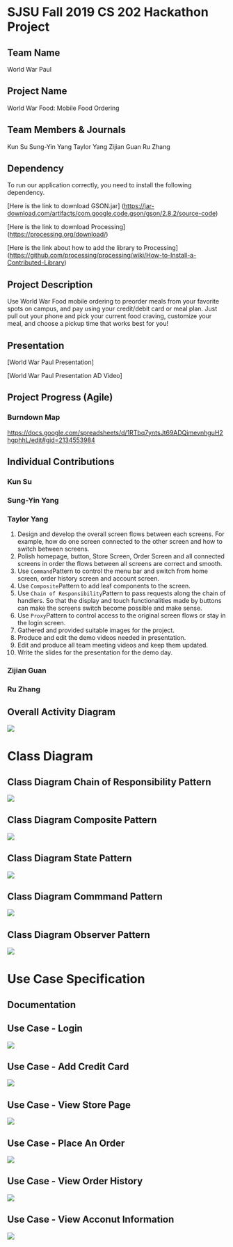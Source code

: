 # SJSU Fall 2019 CS 202 Hackathon Project

## Team Name
World War Paul

## Project Name
World War Food: Mobile Food Ordering

## Team Members & Journals
Kun Su
Sung-Yin Yang
Taylor Yang
Zijian Guan
Ru Zhang

## Dependency
To run our application correctly, you need to install the following dependency.

[Here is the link to download GSON.jar]
(https://jar-download.com/artifacts/com.google.code.gson/gson/2.8.2/source-code)

[Here is the link to download Processing]
(https://processing.org/download/)

[Here is the link about how to add the library to Processing]
(https://github.com/processing/processing/wiki/How-to-Install-a-Contributed-Library)

## Project Description
Use World War Food mobile ordering to preorder meals from your favorite spots on campus, and pay using your credit/debit card or meal plan. Just pull out your phone and pick your current food craving, customize your meal, and choose a pickup time that works best for you!

## Presentation

[World War Paul Presentation]

[World War Paul Presentation AD Video]

## Project Progress (Agile)

### Burndown Map

https://docs.google.com/spreadsheets/d/1RTbq7yntsJt69ADQimevnhguH2hgphhL/edit#gid=2134553984

## Individual Contributions

### Kun Su
### Sung-Yin Yang
### Taylor Yang
1. Design and develop the overall screen flows between each screens. For example, how do one screen connected to the other screen and how to switch between screens.
2. Polish homepage, button, Store Screen, Order Screen and all connected screens in order the flows between all screens are correct and smooth. 
3. Use ```Command```Pattern to control the menu bar and switch from home screen,  order history screen and account screen.
4. Use ```Composite```Pattern to add leaf components to the screen. 
5. Use ```Chain of Responsibility```Pattern to pass requests along the chain of handlers. So that the display and touch functionalities made by buttons can make the screens switch become possible and make sense.   
6. Use ```Proxy```Pattern to control access to the original screen flows or stay in the login screen.
7. Gathered and provided suitable images for the project.
8. Produce and edit the demo videos needed in presentation.
9. Edit and produce all team meeting videos and keep them updated.
10. Write the slides for the presentation for the demo day.

### Zijian Guan
### Ru Zhang

## Overall Activity Diagram

<img src="Activity Diagram.svg">

# Class Diagram

## Class Diagram Chain of Responsibility Pattern

<img src="Chain of Responsibility Class Diagram.svg">

## Class Diagram Composite Pattern

<img src="Composite Class Diagram.svg">

## Class Diagram State Pattern

<img src="State Class Diagram.svg">

## Class Diagram Commmand Pattern

<img src="Commmand Class Diagram.svg">

## Class Diagram Observer Pattern

<img src="Observer Class Diagram.svg">

# Use Case Specification

## Documentation

## Use Case - Login

<img src="Login Squence Diagram.svg">

## Use Case - Add Credit Card

<img src="Add Card Sequence Diagram.svg">

## Use Case - View Store Page

<img src="View Store Sequence Diagram.svg">

## Use Case - Place An Order

<img src="Place An Order Sequence Diagram.svg">

## Use Case - View Order History

<img src="View Order History Sequence Diagram.svg">

## Use Case - View Acconut Information

<img src="View Acconut Information Sequence Diagram.svg">